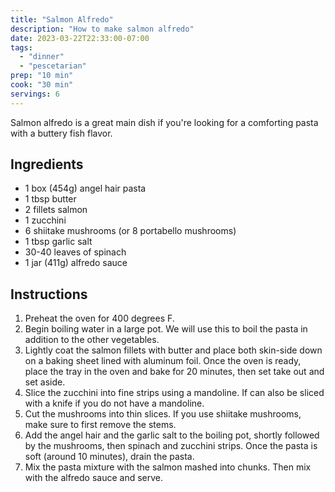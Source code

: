 ```yaml
---
title: "Salmon Alfredo"
description: "How to make salmon alfredo"
date: 2023-03-22T22:33:00-07:00
tags:
  - "dinner"
  - "pescetarian"
prep: "10 min"
cook: "30 min"
servings: 6
---
```


Salmon alfredo is a great main dish if you're looking for a comforting pasta with a buttery fish flavor.

## Ingredients

* 1 box (454g) angel hair pasta
* 1 tbsp butter
* 2 fillets salmon
* 1 zucchini
* 6 shiitake mushrooms (or 8 portabello mushrooms)
* 1 tbsp garlic salt
* 30-40 leaves of spinach
* 1 jar (411g) alfredo sauce

## Instructions

1. Preheat the oven for 400 degrees F.
2. Begin boiling water in a large pot. We will use this to boil the pasta in addition to the other vegetables.
3. Lightly coat the salmon fillets with butter and place both skin-side down on a baking sheet lined with aluminum foil. Once the oven is ready, place the tray in the oven and bake for 20 minutes, then set take out and set aside.
4. Slice the zucchini into fine strips using a mandoline. If can also be sliced with a knife if you do not have a mandoline.
5. Cut the mushrooms into thin slices. If you use shiitake mushrooms, make sure to first remove the stems.
6. Add the angel hair and the garlic salt to the boiling pot, shortly followed by the mushrooms, then spinach and zucchini strips. Once the pasta is soft (around 10 minutes), drain the pasta.
7. Mix the pasta mixture with the salmon mashed into chunks. Then mix with the alfredo sauce and serve.
